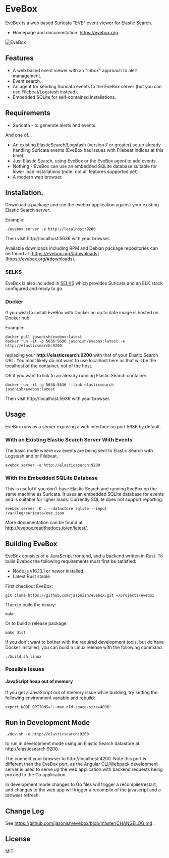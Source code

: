 # EveBox

EveBox is a web based Suricata "EVE" event viewer for Elastic Search.

- Homepage and documentation: https://evebox.org

![EveBox](https://evebox.org/img/evebox-inbox-dark.png)

## Features

- A web based event viewer with an "Inbox" approach to alert
  management.
- Event search.
- An agent for sending Suricata events to the EveBox server (but you
  can use Filebeat/Logstash instead).
- Embedded SQLite for self-contained installations.

## Requirements

- Suricata - to generate alerts and events.

And one of...

- An existing ElasticSearch/Logstash (version 7 or greater) setup
  already handling Suricata events (EveBox has issues with Filebeat
  indices at this time).
- Just Elastic Search, using EveBox or the EveBox agent to add events.
- Nothing - EveBox can use an embedded SQLite database suitable for
  lower load installations (note: not all features supported yet).
- A modern web browser.

## Installation.

Download a package and run the evebox application against your
existing Elastic Search server.

Example:

    ./evebox server -e http://localhost:9200

Then visit http://localhost:5636 with your browser.

Available downloads including RPM and Debian package repositories can be found
at [https://evebox.org/#downloads](https://evebox.org/#downloads).

### SELKS

EveBox is also included
in [SELKS](https://www.stamus-networks.com/selks) which
provides Suricata and an ELK stack configured and ready to go.

### Docker

If you wish to install EveBox with Docker an up to date image is
hosted on Docker hub.

Example:

```
docker pull jasonish/evebox:latest
docker run -it -p 5636:5636 jasonish/evebox:latest -e http://elasticsearch:9200
```

replacing your __http://elasticsearch:9200__ with that of your Elastic
Search URL. You most likely do not want to use localhost here as that
will be the localhost of the container, not of the host.

OR if you want to link to an already running Elastic Search container:

```
docker run -it -p 5636:5636 --link elasticsearch jasonish/evebox:latest
```

Then visit http://localhost:5636 with your browser.

## Usage

EveBox runs as a server exposing a web interface on port 5636 by
default.

### With an Existing Elastic Search Server With Events

The basic mode where `eve` events are being sent to Elastic Search
with Logstash and or Filebeat.

```
evebox server -e http://elasticsearch:9200
```

### With the Embedded SQLite Database

This is useful if you don't have Elastic Search and running EveBox on
the same machine as Suricata. It uses an embedded SQLite database for
events and is suitable for ligher loads. Currently SQLite does not
support reporting.

```
evebox server -D . --datastore sqlite --input /var/log/suricata/eve.json
```

More documentation can be found at http://evebox.readthedocs.io/en/latest/.

## Building EveBox

EveBox consists of a JavaScript frontend, and a backend written in Rust. To
build Evebox the following requirements must first be satisfied:

* Node.js v16.13.1 or newer installed.
* Latest Rust stable.

First checkout EveBox:

```
git clone https://github.com/jasonish/evebox.git ~/projects/evebox
```

Then to build the binary:
```
make
```

Or to build a release package:
```
make dist
```

If you don't want to bother with the required development tools, but do have
Docker installed, you can build a Linux release with the following command:
```
./build.sh linux
```

### Possible Issues

#### JavaScript heap out of memory

If you get a JavaScript out of memory issue while building, try setting the
following environment variable and rebuild:

```
export NODE_OPTIONS="--max-old-space-size=4096"
```

## Run in Development Mode

```
./dev.sh -e http://elasticsearch:9200
```

to run in development mode using an Elastic Search datastore at
http://elasticsearch:9200.

The connect your browser to http://localhost:4200. Note this port is
different than the EveBox port, as the Angular CLI/Webpack development
server is used to serve up the web application with backend requests
being proxied to the Go application.

In development mode changes to Go files will trigger a
recompile/restart, and changes to the web app will trigger a recompile
of the javascript and a browser refresh.

## Change Log

See https://github.com/jasonish/evebox/blob/master/CHANGELOG.md .

## License

MIT.
